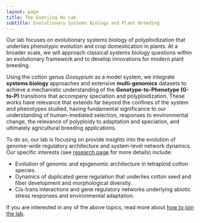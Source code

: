```yaml
---
layout: page
title: The Guanjing Hu Lab
subtitle: Evolutionary Systems Biology and Plant Breeding
---
```


Our lab focuses on evolutionary systems biology of polyploidization that underlies phenotypic evolution and crop domestication in plants. At a broader scale, we will approach classical systems biology questions within an evolutionary framework and to develop innovations for modern plant breeding. 

Using the cotton genus *Gossypium* as a model system, we integrate **systems biology** approaches and extensive **multi-genomics** datasets to achieve a mechanistic understanding of the **Genotype-to-Phenotype (G-to-P)** transitions that accompany speciation and polyploidization. These works have relevance that extends far beyond the confines of the system and phenotypes studied, having fundamental significance to our understanding of human-mediated selection, responses to environmental change, the relevance of polyploidy to adaptation and speciation, and ultimately agricultural breeding applications.

To do so, our lab is focusing on provide insights into the evolution of genome-wide regulatory architecture and system-level network dynamics. Our specific interests (see [research page](/research/) for more details) include:

- Evolution of genomic and epigenomic architecture in tetraploid cotton species.
 - Dynamics of duplicated gene regulation that underlies cotton seed and fiber development and morphological diversity.
 - Cis-trans interactions and gene regulatory networks underlying abiotic stress responses and environmental adaptation. 

If you are interested in any of the above topics, read more about [how to join the lab](/positions).
